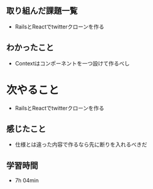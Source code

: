## 取り組んだ課題一覧
- RailsとReactでtwitterクローンを作る
## わかったこと
- Contextはコンポーネントを一つ設けて作るべし
# 次やること
- RailsとReactでtwitterクローンを作る
## 感じたこと
- 仕様とは違った内容で作るなら先に断りを入れるべきだ
## 学習時間
- 7h 04min